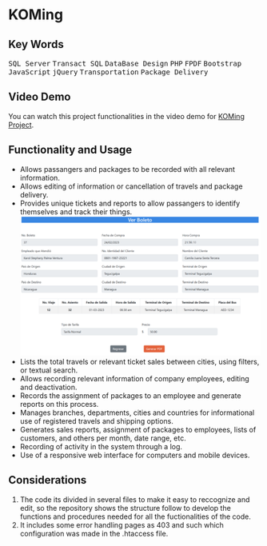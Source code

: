 # KOMing
## Key Words
<kbd>SQL Server</kbd> <kbd>Transact SQL</kbd> <kbd>DataBase Design</kbd> <kbd>PHP</kbd> <kbd>FPDF</kbd> <kbd>Bootstrap</kbd> <kbd>JavaScript</kbd> <kbd>jQuery</kbd> <kbd>Transportation</kbd> <kbd>Package Delivery</kbd>
 
 ## Video Demo
You can watch this project functionalities in the video demo for [KOMing Project](https://youtube.com/watch?v=q8OIQKo53-U&si=TbPsRSClFT9bdVjO).

 ## Functionality and Usage
- Allows passangers and packages to be recorded with all relevant information.
- Allows editing of information or cancellation of travels and package delivery.
- Provides unique tickets and reports to allow passangers to identify themselves and track their things.
  ![Screenshot of the project.](/recursos/Ticket.PNG)
- Lists the total travels or relevant ticket sales between cities, using filters, or textual search.
- Allows recording relevant information of company employees, editing and deactivation.
- Records the assignment of packages to an employee and generate reports on this process.
- Manages branches, departments, cities and countries for informational use of registered travels and shipping options.
- Generates sales reports, assignment of packages to employees, lists of customers, and others per month, date range, etc.
- Recording of activity in the system through a log.
- Use of a responsive web interface for computers and mobile devices.

 ## Considerations
1. The code its divided in several files to make it easy to reccognize and edit, so the repository shows the structure follow to develop the functions and procedures needed for all the fuctionalities of the code.
3. It includes some error handling pages as 403 and such which configuration was made in the .htaccess file.
